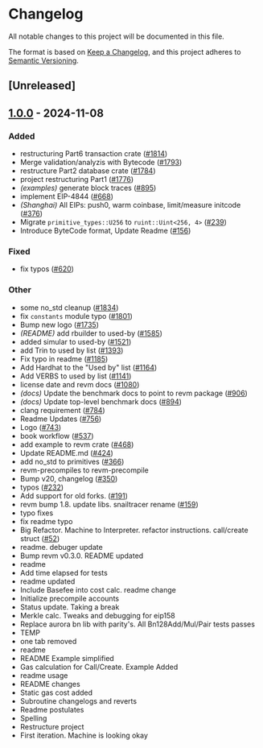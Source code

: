# Changelog

All notable changes to this project will be documented in this file.

The format is based on [Keep a Changelog](https://keepachangelog.com/en/1.0.0/),
and this project adheres to [Semantic Versioning](https://semver.org/spec/v2.0.0.html).

## [Unreleased]

## [1.0.0](https://github.com/ch4ns1q1/revm/releases/tag/revm-bytecode-v1.0.0) - 2024-11-08

### Added

- restructuring Part6 transaction crate ([#1814](https://github.com/ch4ns1q1/revm/pull/1814))
- Merge validation/analyzis with Bytecode ([#1793](https://github.com/ch4ns1q1/revm/pull/1793))
- restructure Part2 database crate ([#1784](https://github.com/ch4ns1q1/revm/pull/1784))
- project restructuring Part1 ([#1776](https://github.com/ch4ns1q1/revm/pull/1776))
- *(examples)* generate block traces ([#895](https://github.com/ch4ns1q1/revm/pull/895))
- implement EIP-4844 ([#668](https://github.com/ch4ns1q1/revm/pull/668))
- *(Shanghai)* All EIPs: push0, warm coinbase, limit/measure initcode ([#376](https://github.com/ch4ns1q1/revm/pull/376))
- Migrate `primitive_types::U256` to `ruint::Uint<256, 4>` ([#239](https://github.com/ch4ns1q1/revm/pull/239))
- Introduce ByteCode format, Update Readme ([#156](https://github.com/ch4ns1q1/revm/pull/156))

### Fixed

- fix typos ([#620](https://github.com/ch4ns1q1/revm/pull/620))

### Other

- some no_std cleanup ([#1834](https://github.com/ch4ns1q1/revm/pull/1834))
- fix `constants` module typo ([#1801](https://github.com/ch4ns1q1/revm/pull/1801))
- Bump new logo ([#1735](https://github.com/ch4ns1q1/revm/pull/1735))
- *(README)* add rbuilder to used-by ([#1585](https://github.com/ch4ns1q1/revm/pull/1585))
- added simular to used-by ([#1521](https://github.com/ch4ns1q1/revm/pull/1521))
- add Trin to used by list ([#1393](https://github.com/ch4ns1q1/revm/pull/1393))
- Fix typo in readme ([#1185](https://github.com/ch4ns1q1/revm/pull/1185))
- Add Hardhat to the "Used by" list ([#1164](https://github.com/ch4ns1q1/revm/pull/1164))
- Add VERBS to used by list ([#1141](https://github.com/ch4ns1q1/revm/pull/1141))
- license date and revm docs ([#1080](https://github.com/ch4ns1q1/revm/pull/1080))
- *(docs)* Update the benchmark docs to point to revm package ([#906](https://github.com/ch4ns1q1/revm/pull/906))
- *(docs)* Update top-level benchmark docs ([#894](https://github.com/ch4ns1q1/revm/pull/894))
- clang requirement ([#784](https://github.com/ch4ns1q1/revm/pull/784))
- Readme Updates ([#756](https://github.com/ch4ns1q1/revm/pull/756))
- Logo ([#743](https://github.com/ch4ns1q1/revm/pull/743))
- book workflow ([#537](https://github.com/ch4ns1q1/revm/pull/537))
- add example to revm crate ([#468](https://github.com/ch4ns1q1/revm/pull/468))
- Update README.md ([#424](https://github.com/ch4ns1q1/revm/pull/424))
- add no_std to primitives ([#366](https://github.com/ch4ns1q1/revm/pull/366))
- revm-precompiles to revm-precompile
- Bump v20, changelog ([#350](https://github.com/ch4ns1q1/revm/pull/350))
- typos ([#232](https://github.com/ch4ns1q1/revm/pull/232))
- Add support for old forks. ([#191](https://github.com/ch4ns1q1/revm/pull/191))
- revm bump 1.8. update libs. snailtracer rename ([#159](https://github.com/ch4ns1q1/revm/pull/159))
- typo fixes
- fix readme typo
- Big Refactor. Machine to Interpreter. refactor instructions. call/create struct ([#52](https://github.com/ch4ns1q1/revm/pull/52))
- readme. debuger update
- Bump revm v0.3.0. README updated
- readme
- Add time elapsed for tests
- readme updated
- Include Basefee into cost calc. readme change
- Initialize precompile accounts
- Status update. Taking a break
- Merkle calc. Tweaks and debugging for eip158
- Replace aurora bn lib with parity's. All Bn128Add/Mul/Pair tests passes
- TEMP
- one tab removed
- readme
- README Example simplified
- Gas calculation for Call/Create. Example Added
- readme usage
- README changes
- Static gas cost added
- Subroutine changelogs and reverts
- Readme postulates
- Spelling
- Restructure project
- First iteration. Machine is looking okay
